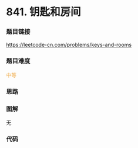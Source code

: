 # 841. 钥匙和房间

### 题目链接

https://leetcode-cn.com/problems/keys-and-rooms

### 题目难度

<font color=#F0AD4E>中等</font>

### 思路



### 图解

无

### 代码

```python
```